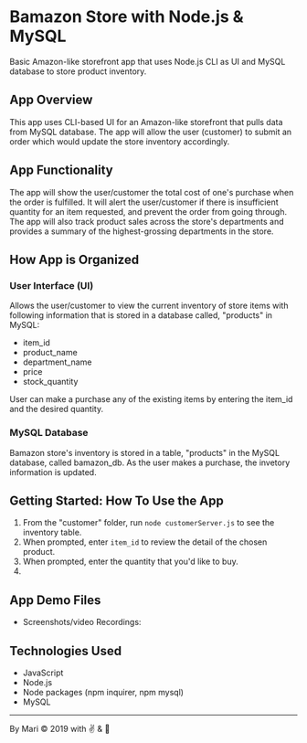 # Bamazon Store with Node.js & MySQL
Basic Amazon-like storefront app that uses Node.js CLI as UI and MySQL database to store product inventory. 

## App Overview
This app uses CLI-based UI for an Amazon-like storefront that pulls data from MySQL database. The app will allow the user (customer) to submit an order which would update the store inventory accordingly.

## App Functionality
The app will show the user/customer the total cost of one's purchase when the order is fulfilled.  It will alert the user/customer if there is insufficient quantity for an item requested, and prevent the order from going through. The app will also track product sales across the store's departments and provides a summary of the highest-grossing departments in the store.

## How App is Organized

  ### User Interface (UI)
  Allows the user/customer to view the current inventory of store items with following information that is stored in a database called, "products" in MySQL:
   * item_id
   * product_name
   * department_name
   * price
   * stock_quantity

  User can make a purchase any of the existing items by entering the item_id and the desired quantity.

  ### MySQL Database
  Bamazon store's inventory is stored in a table, "products" in the MySQL database, called bamazon_db.  As the user makes a purchase, the invetory information is updated.

## Getting Started: How To Use the App
1. From the "customer" folder, run `node customerServer.js` to see the inventory table.
2. When prompted, enter `item_id` to review the detail of the chosen product.
3. When prompted, enter the quantity that you'd like to buy.
4. 

## App Demo Files
* Screenshots/video Recordings:

## Technologies Used
  * JavaScript
  * Node.js
  * Node packages (npm inquirer, npm mysql)
  * MySQL

 
---

By Mari &copy; 2019
with :v:  &  :green_heart:
